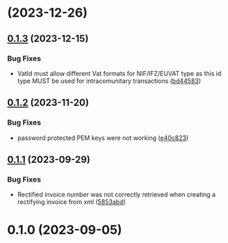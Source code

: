# [](https://github.com/Barnetik/tbai-php-lib/compare/v0.1.3...v) (2023-12-26)



## [0.1.3](https://github.com/Barnetik/tbai-php-lib/compare/v0.1.2...v0.1.3) (2023-12-15)


### Bug Fixes

* VatId must allow different Vat formats for NIF/IFZ/EUVAT type as this id type MUST be used for intracomunitary transactions ([bd44583](https://github.com/Barnetik/tbai-php-lib/commit/bd445838ecb74c9aa9d8379d0d1b3339661bf664))



## [0.1.2](https://github.com/Barnetik/tbai-php-lib/compare/v0.1.1...v0.1.2) (2023-11-20)


### Bug Fixes

* password protected PEM keys were not working ([e40c823](https://github.com/Barnetik/tbai-php-lib/commit/e40c8230b4962e20a862225685c8f34ea7f50699))



## [0.1.1](https://github.com/Barnetik/tbai-php-lib/compare/v0.1.0...v0.1.1) (2023-09-29)


### Bug Fixes

* Rectified invoice number was not correctly retrieved when creating a rectifying invoice from xml ([5853abd](https://github.com/Barnetik/tbai-php-lib/commit/5853abd7980766072161d4cfa57e364730c9aa53))



# 0.1.0 (2023-09-05)



